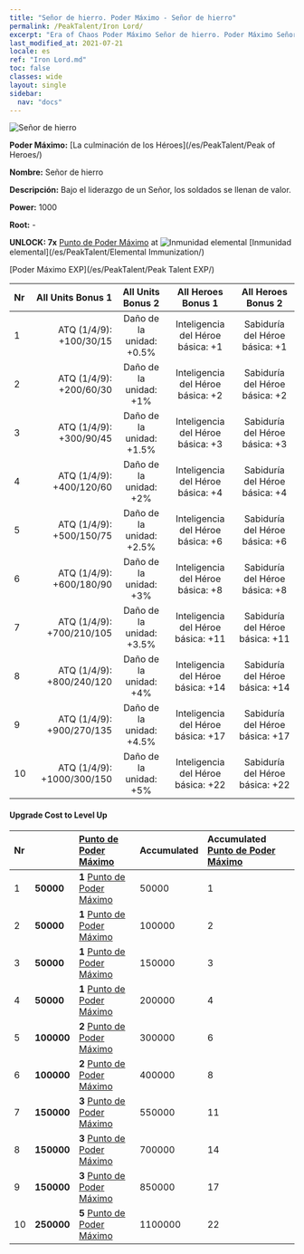 ```yaml
---
title: "Señor de hierro. Poder Máximo - Señor de hierro"
permalink: /PeakTalent/Iron Lord/
excerpt: "Era of Chaos Poder Máximo Señor de hierro. Poder Máximo Señor de hierro. Señor de hierro"
last_modified_at: 2021-07-21
locale: es
ref: "Iron Lord.md"
toc: false
classes: wide
layout: single
sidebar:
  nav: "docs"
---
```


  ![Señor de hierro](/images/pt/talent_1008.png)

  **Poder Máximo:** [La culminación de los Héroes](/es/PeakTalent/Peak of Heroes/)

  **Nombre:** Señor de hierro

  **Descripción:** Bajo el liderazgo de un Señor, los soldados se llenan de valor.

  **Power:** 1000

  **Root:** -

  **UNLOCK: 7x** [Punto de Poder Máximo](/ItemsES/con_934/) at ![Inmunidad elemental](/images/pt/talent_1004.png) [Inmunidad elemental](/es/PeakTalent/Elemental Immunization/)

  [Poder Máximo EXP](/es/PeakTalent/Peak Talent EXP/)

  | Nr | All Units Bonus 1 | All Units Bonus 2 | All Heroes Bonus 1 | All Heroes Bonus 2 |
  |:---|--------------:|:-------------:|:-------------:|:-------------:|
  | 1 | ATQ (1/4/9): +100/30/15 | Daño de la unidad: +0.5% | Inteligencia del Héroe básica: +1 | Sabiduría del Héroe básica: +1 |
  | 2 | ATQ (1/4/9): +200/60/30 | Daño de la unidad: +1% | Inteligencia del Héroe básica: +2 | Sabiduría del Héroe básica: +2 |
  | 3 | ATQ (1/4/9): +300/90/45 | Daño de la unidad: +1.5% | Inteligencia del Héroe básica: +3 | Sabiduría del Héroe básica: +3 |
  | 4 | ATQ (1/4/9): +400/120/60 | Daño de la unidad: +2% | Inteligencia del Héroe básica: +4 | Sabiduría del Héroe básica: +4 |
  | 5 | ATQ (1/4/9): +500/150/75 | Daño de la unidad: +2.5% | Inteligencia del Héroe básica: +6 | Sabiduría del Héroe básica: +6 |
  | 6 | ATQ (1/4/9): +600/180/90 | Daño de la unidad: +3% | Inteligencia del Héroe básica: +8 | Sabiduría del Héroe básica: +8 |
  | 7 | ATQ (1/4/9): +700/210/105 | Daño de la unidad: +3.5% | Inteligencia del Héroe básica: +11 | Sabiduría del Héroe básica: +11 |
  | 8 | ATQ (1/4/9): +800/240/120 | Daño de la unidad: +4% | Inteligencia del Héroe básica: +14 | Sabiduría del Héroe básica: +14 |
  | 9 | ATQ (1/4/9): +900/270/135 | Daño de la unidad: +4.5% | Inteligencia del Héroe básica: +17 | Sabiduría del Héroe básica: +17 |
  | 10 | ATQ (1/4/9): +1000/300/150 | Daño de la unidad: +5% | Inteligencia del Héroe básica: +22 | Sabiduría del Héroe básica: +22 |


#### Upgrade Cost to Level Up

  | Nr | <i class="fas fa-coins"/> | [Punto de Poder Máximo](/ItemsES/con_934/) | Accumulated <i class="fas fa-coins"/> | Accumulated [Punto de Poder Máximo](/ItemsES/con_934/) |
  |:---|:--------------|:-------------|:-------------|:-------------|
  | 1 | **50000** | **1** [Punto de Poder Máximo](/ItemsES/con_934/) | 50000 | 1 |
  | 2 | **50000** | **1** [Punto de Poder Máximo](/ItemsES/con_934/) | 100000 | 2 |
  | 3 | **50000** | **1** [Punto de Poder Máximo](/ItemsES/con_934/) | 150000 | 3 |
  | 4 | **50000** | **1** [Punto de Poder Máximo](/ItemsES/con_934/) | 200000 | 4 |
  | 5 | **100000** | **2** [Punto de Poder Máximo](/ItemsES/con_934/) | 300000 | 6 |
  | 6 | **100000** | **2** [Punto de Poder Máximo](/ItemsES/con_934/) | 400000 | 8 |
  | 7 | **150000** | **3** [Punto de Poder Máximo](/ItemsES/con_934/) | 550000 | 11 |
  | 8 | **150000** | **3** [Punto de Poder Máximo](/ItemsES/con_934/) | 700000 | 14 |
  | 9 | **150000** | **3** [Punto de Poder Máximo](/ItemsES/con_934/) | 850000 | 17 |
  | 10 | **250000** | **5** [Punto de Poder Máximo](/ItemsES/con_934/) | 1100000 | 22 |
